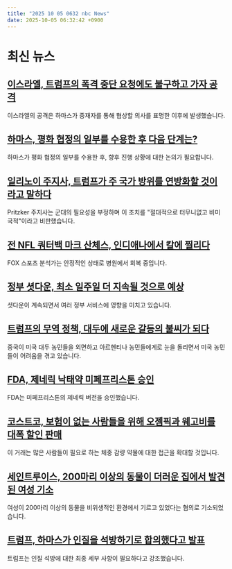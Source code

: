 ```yaml
---
title: "2025 10 05 0632 nbc News"
date: 2025-10-05 06:32:42 +0900
---
```


# 최신 뉴스

## [이스라엘, 트럼프의 폭격 중단 요청에도 불구하고 가자 공격](https://www.nbcnews.com/world/middle-east/israel-strikes-gaza-trump-calls-stop-bombing-rcna235583)  
이스라엘의 공격은 하마스가 중재자를 통해 협상할 의사를 표명한 이후에 발생했습니다. 

## [하마스, 평화 협정의 일부를 수용한 후 다음 단계는?](https://www.today.com/video/hamas-agrees-to-parts-of-gaza-peace-proposal-will-it-hold-249092677783)  
하마스가 평화 협정의 일부를 수용한 후, 향후 진행 상황에 대한 논의가 필요합니다. 

## [일리노이 주지사, 트럼프가 주 국가 방위를 연방화할 것이라고 말하다](https://www.nbcnews.com/politics/trump-administration/chicago-national-guard-trump-deployment-portland-rcna235625)  
Pritzker 주지사는 군대의 필요성을 부정하며 이 조치를 "절대적으로 터무니없고 비미국적"이라고 비판했습니다. 

## [전 NFL 쿼터백 마크 산체스, 인디애나에서 칼에 찔리다](https://www.nbcnews.com/news/us-news/former-nfl-quarterback-mark-sanchez-injured-indiana-rcna235621)  
FOX 스포츠 분석가는 안정적인 상태로 병원에서 회복 중입니다. 

## [정부 셧다운, 최소 일주일 더 지속될 것으로 예상](https://www.nbcnews.com/politics/congress/government-shutdown-expected-drag-least-week-rcna235407)  
셧다운이 계속되면서 여러 정부 서비스에 영향을 미치고 있습니다. 

## [트럼프의 무역 정책, 대두에 새로운 갈등의 불씨가 되다](https://www.nbcnews.com/business/economy/trump-trade-argentina-china-soybeans-rcna235257)  
중국이 미국 대두 농민들을 외면하고 아르헨티나 농민들에게로 눈을 돌리면서 미국 농민들이 어려움을 겪고 있습니다. 

## [FDA, 제네릭 낙태약 미페프리스톤 승인](https://www.nbcnews.com/health/womens-health/fda-approves-generic-abortion-pill-mifepristone-rcna235265)  
FDA는 미페프리스톤의 제네릭 버전을 승인했습니다. 

## [코스트코, 보험이 없는 사람들을 위해 오젬픽과 웨고비를 대폭 할인 판매](https://www.nbcnews.com/health/health-news/costco-ozempic-wegovy-discount-insurance-rcna235471)  
이 거래는 많은 사람들이 필요로 하는 체중 감량 약물에 대한 접근을 확대할 것입니다. 

## [세인트루이스, 200마리 이상의 동물이 더러운 집에서 발견된 여성 기소](https://www.nbcnews.com/news/us-news/ny-woman-arrested-200-animals-found-home-rcna235599)  
여성이 200마리 이상의 동물을 비위생적인 환경에서 기르고 있었다는 혐의로 기소되었습니다. 

## [트럼프, 하마스가 인질을 석방하기로 합의했다고 발표](https://www.nbcnews.com/video/trump-responds-to-hamas-agreeing-to-release-hostages-pending-conditions-249069637673)  
트럼프는 인질 석방에 대한 최종 세부 사항이 필요하다고 강조했습니다.